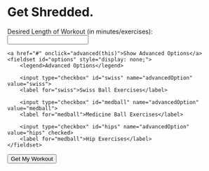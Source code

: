 # Get Shredded.
<form id="getNumber">
    <label for="numEx">Desired Length of Workout (in minutes/exercises):</label>
    <input type="number" name="numEx" id="numEx">
    <br>

    <a href="#" onclick="advanced(this)">Show Advanced Options</a>
    <fieldset id="options" style="display: none;">
        <legend>Advanced Options</legend>
        
        <input type="checkbox" id="swiss" name="advancedOption" value="swiss">
        <label for="swiss">Swiss Ball Exercises</label>        

        <input type="checkbox" id="medball" name="advancedOption" value="medball">
        <label for="medball">Medicine Ball Exercises</label>

        <input type="checkbox" id="hips" name="advancedOption" value="hips" checked>
        <label for="medball">Hip Exercises</label>
    </fieldset>
</form>
<button onclick="getWorkout()">Get My Workout</button>

<p id="topworkoutlabel"></p>
<div id="workoutList"></div>

<script>
    function getWorkout(){
        let number = document.getElementById("numEx").value;
        let swiss = (document.getElementById("swiss").checked == true);
        let medball = (document.getElementById("medball").checked == true);
        let hips = (document.getElementById("hips").checked == true);

        document.getElementById("topworkoutlabel").innerHTML = "You've selected " + number + " exercises:";
        document.getElementById("workoutList").innerHTML = "";
        let EXERCISES = [
        ["Elbow Plank"],
        ["Elbow Side Plank"],
        ["High Plank"],
        ["High Side Plank"],
        ["Back Plank"],
        ["High Plank with Arm Extensions"],
        ["Elbow Plank with Arm Extensions"],
        ["High Plank with Opposite Arm/Leg Extensions"],
        ["Elbow Plan with Opposite Arm/Leg Extensions"],
        ["Elbow Side Plank with Knee Drives"],
        ["High Side Plank with Knee Drives"],
        ["Elbow Side Plank with Top Leg Lifts"],
        ["High Side Plank with Top Leg Lifts"],
        ["Elbow Side Plank with Internal Rotation"],
        ["High Side Plank with Internal Rotation"],
        ["Pushups"],
        ["Wide Pushups"],
        ["Triangle Pushups"],
        ["Spiderman Pushups"],
        ["V Ups"],
        ["Russian Twists"],
        ["Toe Taps (Penguin Slides)"],
        ["Boats"],
        ["Accordions"],
        ["Supermans"],
        ["Leg Lifts"],
        ["Flutters"],
        ["Scissors"],
        ["Hip Extension Holds"],
        ["Hip Extension Leg Alternations"],
        ["Opposite Elbow to Knee Hold, other leg extended"],
        ["Mountain Climbers"],
        ["Swiss Ball Pikes", "swiss"],
        ["Swiss Ball Side Tucks", "swiss"],
        ["Swiss Ball Single Leg Drives", "swiss"],
        ["Swiss Ball Stir the Pot", "swiss"],
        ["Swiss Ball Glute Bridge Leg Extensions (shoulders on ball)", "swiss"],
        ["Swiss Ball Hip Extensions", "swiss"],
        ["Swiss Ball Rollouts", "swiss"],
        ["Medicine Ball Pushups", "medball"],
        ["Medicine Ball Russian Twists", "medball"],
        ["Medicine Ball Pushups", "medball"],
        ["Fire Hydrants", "hips"],
        ["Clockwise Fire Hydrants", "hips"],
        ["Counterclockwise Fire Hydrants", "hips"],
        ["Donkey Kicks", "hips"],
        ["Side Lying Hip Abbduction", "hips"],
        ["Side Lying Hip Adduction", "hips"],
        ["Bird Dogs", "hips"],
        ];

        if (number > EXERCISES.length) {
            number = EXERCISES.length;
            alert("You picked more exercises than we've got! We'll give you " + EXERCISES.length + " exercises instead.");
        }
        for (var i = 0; i < number; i ++){
            var criteriaMet = false;
            let index = 0;
            while (!(criteriaMet)) {
                index = Math.floor(Math.random()*EXERCISES.length);
                if (swiss) {
                    if (!(EXERCISES[index].indexOf("swiss") > -1)) {
                        index = Math.floor(Math.random()*EXERCISES.length);
                        continue;
                    }
                }
                if (medball) {
                    if (!(EXERCISES[index].indexOf("medball") > -1)) {
                        index = Math.floor(Math.random()*EXERCISES.length);
                        continue;
                    }
                }
                if (hips) {
                    if (!(EXERCISES[index].indexOf("hips") > -1)) {
                        index = Math.floor(Math.random()*EXERCISES.length);
                        continue;
                    }
                }
                criteriaMet = true;
            }

            document.getElementById("workoutList").innerHTML = document.getElementById("workoutList").innerHTML + String((i+1)) + ". " + EXERCISES.splice(index, 1)[0] + "<br>";
        }

    }

    function advanced(obj) {
        var content = document.getElementById("options");

        if (content.style.display == "none") {
            content.style.display = "";
            obj.innerHTML = "Hide Advanced Options";
        } else {
            content.style.display = "none";
            obj.innerHTML = "Show Advanced Options";
        }
    }
</script>
